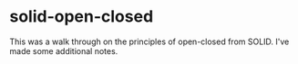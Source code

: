 # solid-open-closed
This was a walk through on the principles of open-closed from SOLID. I've made some additional notes.
